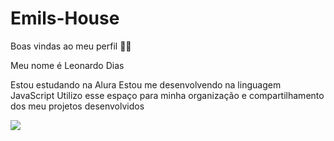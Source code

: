 # Emils-House

Boas vindas ao meu perfil 💙💙

Meu nome é Leonardo Dias

Estou estudando na Alura
Estou me desenvolvendo na linguagem JavaScript
Utilizo esse espaço para minha organização e compartilhamento dos meu projetos desenvolvidos

![](https://media2.giphy.com/media/v1.Y2lkPTc5MGI3NjExeHA1OG9tbG5rcmxlOXR4NHg0cTAwd3pueXY2ODJ6MGg0cGRnaG5ydCZlcD12MV9pbnRlcm5hbF9naWZfYnlfaWQmY3Q9Zw/1qErVv5GVUac8uqBJU/giphy.webp)
